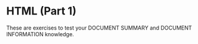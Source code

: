 # HTML (Part 1)

These are exercises to test your DOCUMENT SUMMARY and DOCUMENT INFORMATION knowledge.



